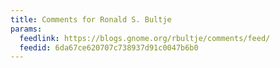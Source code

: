 ```yaml
---
title: Comments for Ronald S. Bultje
params:
  feedlink: https://blogs.gnome.org/rbultje/comments/feed/
  feedid: 6da67ce620707c738937d91c0047b6b0
---
```

